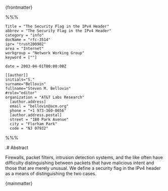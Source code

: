 {frontmatter}

%%%

    Title = "The Security Flag in the IPv4 Header"
    abbrev = "The Security Flag in the IPv4 Header"
    category = "info"
    docName = "rfc-3514"
    ipr= "trust200902"
    area = "Internet"
    workgroup = "Network Working Group"
    keyword = [""]

    date = 2003-04-01T00:00:00Z

    [[author]]
    initials="S."
    surname="Bellovin"
    fullname="Steven M. Bellovin"
    #role="editor"
    organization = "AT&T Labs Research"
      [author.address]
      email = "bellovin@acm.org"
      phone = "+1 973-360-8656"
      [author.address.postal]
      street = "180 Park Avenue"
      city = "Florham Park"
      code = "NJ 07932"

%%%

.# Abstract

Firewalls, packet filters, intrusion detection systems, and the like
often have difficulty distinguishing between packets that have
malicious intent and those that are merely unusual.  We define a
security flag in the IPv4 header as a means of distinguishing the two
cases.

{mainmatter}

<!--
# Introduction

Firewalls [@!CBR03], packet filters, intrusion detection systems, and
the like often have difficulty distinguishing between packets that
have malicious intent and those that are merely unusual.  The problem
is that making such determinations is hard.  To solve this problem,
we define a security flag, known as the "evil" bit, in the IPv4
[@!RFC0791] header.  Benign packets have this bit set to 0; those that
are used for an attack will have the bit set to 1.

## Terminology

The keywords **MUST**, **MUST NOT**, **REQUIRED**, **SHALL**, **SHALL NOT**, **SHOULD**,
**SHOULD NOT**, **RECOMMENDED**, **MAY**, and **OPTIONAL**, when they appear in this
document, are to be interpreted as described in [@!RFC2119].

# Syntax

The high-order bit of the IP fragment offset field is the only unused
bit in the IP header.  Accordingly, the selection of the bit position
is not left to IANA.

The bit field is laid out as follows:

{align="left"}
         0
        +-+
        |E|
        +-+

Currently-assigned values are defined as follows:

0x0:
:   If the bit is set to 0, the packet has no evil intent.  Hosts,
    network elements, etc., **SHOULD** assume that the packet is
    harmless, and **SHOULD NOT** take any defensive measures.  (We note
    that this part of the spec is already implemented by many common
    desktop operating systems.)

0x1:
:   If the bit is set to 1, the packet has evil intent.  Secure
    systems **SHOULD** try to defend themselves against such packets.
    Insecure systems **MAY** chose to crash, be penetrated, etc.

# Setting the Evil Bit

There are a number of ways in which the evil bit may be set.  Attack
applications may use a suitable API to request that it be set.
Systems that do not have other mechanisms **MUST** provide such an API;
attack programs **MUST** use it.

Multi-level insecure operating systems may have special levels for
attack programs; the evil bit **MUST** be set by default on packets
emanating from programs running at such levels.  However, the system
*MAY* provide an API to allow it to be cleared for non-malicious
activity by users who normally engage in attack behavior.

Fragments that by themselves are dangerous **MUST** have the evil bit
set.  If a packet with the evil bit set is fragmented by an
intermediate router and the fragments themselves are not dangerous,
the evil bit **MUST** be cleared in the fragments, and **MUST** be turned
back on in the reassembled packet.

Intermediate systems are sometimes used to launder attack
connections.  Packets to such systems that are intended to be relayed
to a target SHOULD have the evil bit set.

Some applications hand-craft their own packets.  If these packets are
part of an attack, the application **MUST** set the evil bit by itself.

In networks protected by firewalls, it is axiomatic that all
attackers are on the outside of the firewall.  Therefore, hosts
inside the firewall **MUST NOT** set the evil bit on any packets.

Because NAT [@!RFC3022] boxes modify packets, they **SHOULD** set the evil
bit on such packets.  "Transparent" http and email proxies **SHOULD** set
the evil bit on their reply packets to the innocent client host.

Some hosts scan other hosts in a fashion that can alert intrusion
detection systems.  If the scanning is part of a benign research
project, the evil bit **MUST NOT** be set.  If the scanning per se is
innocent, but the ultimate intent is evil and the destination site
has such an intrusion detection system, the evil bit **SHOULD** be set.

# Processing of the Evil Bit

Devices such as firewalls **MUST** drop all inbound packets that have the
evil bit set.  Packets with the evil bit off **MUST NOT** be dropped.
Dropped packets **SHOULD** be noted in the appropriate MIB variable.

Intrusion detection systems (IDSs) have a harder problem.  Because of
their known propensity for false negatives and false positives, IDSs
**MUST** apply a probabilistic correction factor when evaluating the evil
bit.  If the evil bit is set, a suitable random number generator
[@!RFC1750] must be consulted to determine if the attempt should be
logged.  Similarly, if the bit is off, another random number
generator must be consulted to determine if it should be logged
despite the setting.

The default probabilities for these tests depends on the type of IDS.
Thus, a signature-based IDS would have a low false positive value but
a high false negative value.  A suitable administrative interface
**MUST** be provided to permit operators to reset these values.

Routers that are not intended as as security devices **SHOULD NOT**
examine this bit. This will allow them to pass packets at higher
speeds.

As outlined earlier, host processing of evil packets is operating-
system dependent; however, all hosts **MUST** react appropriately
according to their nature.

# Related Work

Although this document only defines the IPv4 evil bit, there are
complementary mechanisms for other forms of evil.  We sketch some of
those here.

For IPv6 [@!RFC2460], evilness is conveyed by two options.  The first,
a hop-by-hop option, is used for packets that damage the network,
such as DDoS packets.  The second, an end-to-end option, is for
packets intended to damage destination hosts.  In either case, the
option contains a 128-bit strength indicator, which says how evil the
packet is, and a 128-bit type code that describes the particular type
of attack intended.

Some link layers, notably those based on optical switching, may
bypass routers (and hence firewalls) entirely.  Accordingly, some
link-layer scheme **MUST** be used to denote evil.  This may involve evil
lambdas, evil polarizations, etc.

DDoS attack packets are denoted by a special diffserv code point.

An application/evil MIME type is defined for Web- or email-carried
mischief.  Other MIME types can be embedded inside of evil sections;
this permit easy encoding of word processing documents with macro
viruses, etc.

# IANA Considerations

This document defines the behavior of security elements for the 0x0
and 0x1 values of this bit.  Behavior for other values of the bit may
be defined only by IETF consensus [@!RFC2434].

# Security Considerations

Correct functioning of security mechanisms depend critically on the
evil bit being set properly.  If faulty components do not set the
evil bit to 1 when appropriate, firewalls will not be able to do
their jobs properly.  Similarly, if the bit is set to 1 when it
shouldn't be, a denial of service condition may occur.

<reference anchor='CBR03' target=''>
 <front>
 <title>Firewalls and Internet Security: Repelling the Wily Hacker, Second Edition</title>
  <author initials='W.R.' surname='Cheswick' fullname='W.R. Cheswick'></author>
  <author initials='S.M.' surname='Bellovin' fullname='S.M. Bellovin'></author>
  <author initials='A.D.' surname='Rubin' fullname='A.D. Rubin'></author>
  <date year='2003' />
 </front>
 <seriesInfo name="Addison-Wesley" value='' />
 </reference>

{backmatter}
-->
